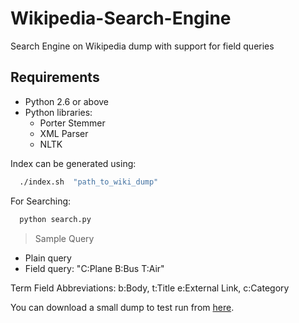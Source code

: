 # Wikipedia-Search-Engine

Search Engine on Wikipedia dump with support for field queries

## Requirements
* Python 2.6 or above
* Python libraries:
  * Porter Stemmer
  * XML Parser
  * NLTK

Index can be generated using:
```sh
  ./index.sh  "path_to_wiki_dump"
```
For Searching:
```sh
  python search.py
```
>Sample Query<br />
* Plain query </br>
* Field query: "C:Plane B:Bus T:Air"

Term Field Abbreviations: b:Body, t:Title e:External Link, c:Category

You can download a small dump to test run from [here](https://drive.google.com/file/d/0B9o5ykSODCIlOEJsUFZPbVVLU3c/view?usp=sharing).

